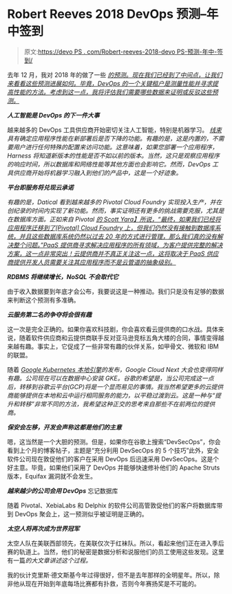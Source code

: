 # Robert Reeves 2018 DevOps 预测–年中签到

> 原文:[https://devo PS . com/Robert-reeves-2018-devo PS-预测-年中-签到/](https://devops.com/robert-reeves-2018-devops-predictions-mid-year-check-in/)

去年 12 月，我对 2018 年的做了一些 *[的预测。现在我们已经到了中间点，让我们来看看这些预测进展如何。毕竟，DevOps 的一个关键租户是测量性能并寻求提高性能的方法。考虑到这一点，我将评估我们需要哪些数据来证明或反驳这些预测。](https://www.datical.com/blog/6-devops-predictions-for-2018/)*

***人工智能是 DevOps 的下一件大事***

越来越多的 DevOps 工具供应商开始密切关注人工智能，特别是机器学习。 *[线束](http://harness.io/)具有确定应用程序性能在新部署后是否下降的功能。有趣的是，这是内置的，不需要用户进行任何特殊的配置来访问功能。这意味着，如果您部署一个应用程序，Harness 将知道新版本的性能是否不如以前的版本。当然，这只是观察应用程序的响应时间，所以数据库和网络性能等其他方面也会影响它。然而，DevOps 工具供应商开始将机器学习融入到他们的产品中，这是一个好迹象。*

***平台即服务将兑现云承诺***

*有趣的是，Datical 看到越来越多的 Pivotal Cloud Foundry 实现投入生产，并在创纪录的时间内实现了新功能。然而，事实证明还有更多的挑战需要克服，尤其是在数据库方面。正如来自 Pivotal* *[的 Scott Yara】所说，“最终，如果我们已经将应用程序迁移到了[Pivotal] Cloud Foundry 上，但我们仍然没有接触到数据库系统，并且这些数据库系统仍然以过去 20 年的方式进行管理，那么我们真的没有解决整个问题。”PaaS 提供商寻求解决应用程序的所有领域，为客户提供完整的解决方案，这一点非常突出！云提供商并不真正关注这一点，这将取决于 PaaS 供应商提供开发人员需要关注其应用程序而不是云管道的抽象级别。](https://builttoadapt.io/scott-yara-explains-why-data-tells-the-story-d48adb8bd725)*

***RDBMS 将继续增长，NoSQL 不会取代它***

由于收入数据要到年底才会公布，我要说这是一种推动。我们只是没有足够的数据来判断这个预测有多准确。

***云服务第二名的争夺将会很有趣***

这一次是完全正确的。如果你喜欢科技剧，你会喜欢看云提供商的口水战。具体来说，随着软件供应商和云提供商联手反对亚马逊竞标五角大楼的合同，事情变得越来越有趣。事实上，它促成了一些非常有趣的伙伴关系，如甲骨文、微软和 IBM 的联盟。

随着 *[Google Kubernetes 本地引擎](https://cloud.google.com/gke-on-prem/)的发布，Google Cloud Next 大会也变得同样有趣。公司现在可以在数据中心安装 GKE。谷歌的希望是，当公司完成这一点后，转移到谷歌云平台(GCP)将是一个显而易见的事情。我当然希望更多的云提供商能够提供在本地和云中运行相同服务的能力，以平稳过渡到云。这是一种与“提升和转移”非常不同的方法，我希望这种正交的思考来自那些不在前两位的提供商。*

***保安会左移，开发会声称这都是他们的主意***

嗯，这当然是一个大胆的预测。但是，如果你在谷歌上搜索“DevSecOps<random security company>”，你会看到上个月的博客帖子，主题是“充分利用 DevSecOps 的 5 个技巧”此外，安全软件公司现在敦促他们的客户在采用 DevOps 后迅速采用 DevSecOps。这是个好主意。毕竟，如果他们采用了 DevOps 并能够快速修补他们的 Apache Struts 版本，Equifax 漏洞就不会发生。

***越来越少的公司会用 DevOps*** 忘记数据库

随着 Pivotal、XebiaLabs 和 Delphix 的软件公司高管敦促他们的客户将数据库带到 DevOps 聚会上，这一预测似乎被证明是正确的。

***太空人将再次成为世界冠军***

太空人队在美联西部领先，在美联仅次于红袜队。所以，看起来他们正在进入季后赛的轨道上。当然，他们的秘密是数据分析和说服他们的员工使用这些发现。这里有一篇*的大文章讲述这个过程。*

我的伙计克里斯·德文斯基今年过得很好，但不是去年那样的全明星年。所以，除非他从现在开始到年底每场比赛都有扑救，否则今年赛扬奖是不可能的。